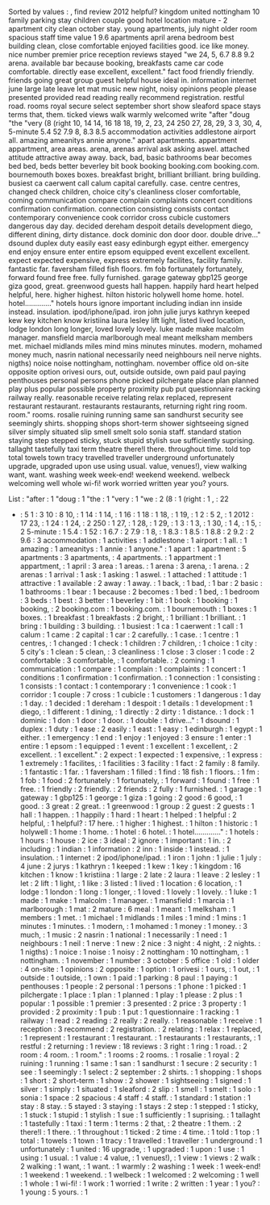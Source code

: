 Sorted by values :
, find review 2012 helpful? kingdom united nottingham 10 family parking stay children couple good hotel location mature - 2 apartment city clean october stay. young apartments, july night older room spacious staff time value 1 9.6 apartments april arena bedroom best building clean, close comfortable enjoyed facilities good. ice like money. nice number premier price reception reviews stayed "we 24, 5, 6.7 8.8 9.2 arena. available bar because booking, breakfasts came car code comfortable. directly ease excellent, excellent." fact food friendly friendly. friends going great group guest helpful house ideal in. information internet june large late leave let mat music new night, noisy opinions people please presented provided read reading really recommend registration. restful road. rooms royal secure select september short show sleaford space stays terms that, them. ticked views walk warmly welcomed write "after "doug "the "very (8 (right 10, 14 14, 16 18 18, 19, 2, 23, 24 250 27, 28, 29, 3 3, 30, 4, 5-minute 5.4 52 7.9 8, 8.3 8.5 accommodation activities addlestone airport all. amazing ameanitys annie anyone." apart apartments. appartment appartment, area areas. arena, arenas arrival ask asking aswel. attached attitude attractive away away. back, bad, basic bathrooms bear becomes bed bed, beds better beverley bit book booking booking.com booking.com. bournemouth boxes boxes. breakfast bright, brilliant brilliant. bring building. busiest ca caerwent call calum capital carefully. case. centre centres, changed check children, choice city's cleanliness closer comfortable, coming communication compare complain complaints concert conditions confirmation confirmation. connection consisting consists contact contemporary convenience cook corridor cross cubicle customers dangerous day day. decided dereham despoit details development diego, different dining, dirty distance. dock dominic don door door. double drive..." dsound duplex duty easily east easy edinburgh egypt either. emergency end enjoy ensure enter entire epsom equipped event excellent excellent. expect expected expensive, express extremely facilites, facility family. fantastic far. faversham filled fish floors. fm fob fortunately fortunately, forward found free free. fully furnished. garage gateway gbp125 george giza good, great. greenwood guests hall happen. happily hard heart helped helpful, here. higher highest. hilton historic holywell home home. hotel. hotel............." hotels hours ignore important including indian inn inside instead. insulation. ipod/iphone/ipad. iron john julie jurys kathryn keeped kew key kitchen know kristiina laura lesley lift light, listed lived location, lodge london long longer, loved lovely lovely. luke made make malcolm manager. mansfield marcia marlborough meal meant melksham members met. michael midlands miles mind mins minutes minutes. modern, mohamed money much, nasrin national necessarily need neighbours neil nerve nights. nigths) noice noise nottingham, nottingham. november office old on-site opposite option orivesi ours, out, outside outside, own paid paul paying penthouses personal persons phone picked pilchergate place plan planned play plus popular possible property proximity pub put questionnaire racking railway really. reasonable receive relating relax replaced, represent restaurant restaurant. restaurants restaurants, returning right ring room. room." rooms. rosalie ruining running same san sandhurst security see seemingly shirts. shopping shops short-term shower sightseeing signed silver simply situated slip smell smelt solo sonia staff. standard station staying step stepped sticky, stuck stupid stylish sue sufficiently suprising. tallaght tastefully taxi term theatre there!l there. throughout time. told top total towels town tracy travelled traveller underground unfortunately upgrade, upgraded upon use using usual. value, venues!), view walking want, want. washing week week-end! weekend weekend. welbeck welcoming well whole wi-fi! work worried written year you? yours. 

List :
"after : 1
"doug : 1
"the : 1
"very : 1
"we : 2
(8 : 1
(right : 1
, : 22
- : 5
1 : 3
10 : 8
10, : 1
14 : 1
14, : 1
16 : 1
18 : 1
18, : 1
19, : 1
2 : 5
2, : 1
2012 : 17
23, : 1
24 : 1
24, : 2
250 : 1
27, : 1
28, : 1
29, : 1
3 : 1
3, : 1
30, : 1
4, : 1
5, : 2
5-minute : 1
5.4 : 1
52 : 1
6.7 : 2
7.9 : 1
8, : 1
8.3 : 1
8.5 : 1
8.8 : 2
9.2 : 2
9.6 : 3
accommodation : 1
activities : 1
addlestone : 1
airport : 1
all. : 1
amazing : 1
ameanitys : 1
annie : 1
anyone." : 1
apart : 1
apartment : 5
apartments : 3
apartments, : 4
apartments. : 1
appartment : 1
appartment, : 1
april : 3
area : 1
areas. : 1
arena : 3
arena, : 1
arena. : 2
arenas : 1
arrival : 1
ask : 1
asking : 1
aswel. : 1
attached : 1
attitude : 1
attractive : 1
available : 2
away : 1
away. : 1
back, : 1
bad, : 1
bar : 2
basic : 1
bathrooms : 1
bear : 1
because : 2
becomes : 1
bed : 1
bed, : 1
bedroom : 3
beds : 1
best : 3
better : 1
beverley : 1
bit : 1
book : 1
booking : 1
booking, : 2
booking.com : 1
booking.com. : 1
bournemouth : 1
boxes : 1
boxes. : 1
breakfast : 1
breakfasts : 2
bright, : 1
brilliant : 1
brilliant. : 1
bring : 1
building : 3
building. : 1
busiest : 1
ca : 1
caerwent : 1
call : 1
calum : 1
came : 2
capital : 1
car : 2
carefully. : 1
case. : 1
centre : 1
centres, : 1
changed : 1
check : 1
children : 7
children, : 1
choice : 1
city : 5
city's : 1
clean : 5
clean, : 3
cleanliness : 1
close : 3
closer : 1
code : 2
comfortable : 3
comfortable, : 1
comfortable. : 2
coming : 1
communication : 1
compare : 1
complain : 1
complaints : 1
concert : 1
conditions : 1
confirmation : 1
confirmation. : 1
connection : 1
consisting : 1
consists : 1
contact : 1
contemporary : 1
convenience : 1
cook : 1
corridor : 1
couple : 7
cross : 1
cubicle : 1
customers : 1
dangerous : 1
day : 1
day. : 1
decided : 1
dereham : 1
despoit : 1
details : 1
development : 1
diego, : 1
different : 1
dining, : 1
directly : 2
dirty : 1
distance. : 1
dock : 1
dominic : 1
don : 1
door : 1
door. : 1
double : 1
drive..." : 1
dsound : 1
duplex : 1
duty : 1
ease : 2
easily : 1
east : 1
easy : 1
edinburgh : 1
egypt : 1
either. : 1
emergency : 1
end : 1
enjoy : 1
enjoyed : 3
ensure : 1
enter : 1
entire : 1
epsom : 1
equipped : 1
event : 1
excellent : 1
excellent, : 2
excellent. : 1
excellent." : 2
expect : 1
expected : 1
expensive, : 1
express : 1
extremely : 1
facilites, : 1
facilities : 3
facility : 1
fact : 2
family : 8
family. : 1
fantastic : 1
far. : 1
faversham : 1
filled : 1
find : 18
fish : 1
floors. : 1
fm : 1
fob : 1
food : 2
fortunately : 1
fortunately, : 1
forward : 1
found : 1
free : 1
free. : 1
friendly : 2
friendly. : 2
friends : 2
fully : 1
furnished. : 1
garage : 1
gateway : 1
gbp125 : 1
george : 1
giza : 1
going : 2
good : 6
good, : 1
good. : 3
great : 2
great. : 1
greenwood : 1
group : 2
guest : 2
guests : 1
hall : 1
happen. : 1
happily : 1
hard : 1
heart : 1
helped : 1
helpful : 2
helpful, : 1
helpful? : 17
here. : 1
higher : 1
highest. : 1
hilton : 1
historic : 1
holywell : 1
home : 1
home. : 1
hotel : 6
hotel. : 1
hotel............." : 1
hotels : 1
hours : 1
house : 2
ice : 3
ideal : 2
ignore : 1
important : 1
in. : 2
including : 1
indian : 1
information : 2
inn : 1
inside : 1
instead. : 1
insulation. : 1
internet : 2
ipod/iphone/ipad. : 1
iron : 1
john : 1
julie : 1
july : 4
june : 2
jurys : 1
kathryn : 1
keeped : 1
kew : 1
key : 1
kingdom : 16
kitchen : 1
know : 1
kristiina : 1
large : 2
late : 2
laura : 1
leave : 2
lesley : 1
let : 2
lift : 1
light, : 1
like : 3
listed : 1
lived : 1
location : 6
location, : 1
lodge : 1
london : 1
long : 1
longer, : 1
loved : 1
lovely : 1
lovely. : 1
luke : 1
made : 1
make : 1
malcolm : 1
manager. : 1
mansfield : 1
marcia : 1
marlborough : 1
mat : 2
mature : 6
meal : 1
meant : 1
melksham : 1
members : 1
met. : 1
michael : 1
midlands : 1
miles : 1
mind : 1
mins : 1
minutes : 1
minutes. : 1
modern, : 1
mohamed : 1
money : 1
money. : 3
much, : 1
music : 2
nasrin : 1
national : 1
necessarily : 1
need : 1
neighbours : 1
neil : 1
nerve : 1
new : 2
nice : 3
night : 4
night, : 2
nights. : 1
nigths) : 1
noice : 1
noise : 1
noisy : 2
nottingham : 10
nottingham, : 1
nottingham. : 1
november : 1
number : 3
october : 5
office : 1
old : 1
older : 4
on-site : 1
opinions : 2
opposite : 1
option : 1
orivesi : 1
ours, : 1
out, : 1
outside : 1
outside, : 1
own : 1
paid : 1
parking : 8
paul : 1
paying : 1
penthouses : 1
people : 2
personal : 1
persons : 1
phone : 1
picked : 1
pilchergate : 1
place : 1
plan : 1
planned : 1
play : 1
please : 2
plus : 1
popular : 1
possible : 1
premier : 3
presented : 2
price : 3
property : 1
provided : 2
proximity : 1
pub : 1
put : 1
questionnaire : 1
racking : 1
railway : 1
read : 2
reading : 2
really : 2
really. : 1
reasonable : 1
receive : 1
reception : 3
recommend : 2
registration. : 2
relating : 1
relax : 1
replaced, : 1
represent : 1
restaurant : 1
restaurant. : 1
restaurants : 1
restaurants, : 1
restful : 2
returning : 1
review : 18
reviews : 3
right : 1
ring : 1
road. : 2
room : 4
room. : 1
room." : 1
rooms : 2
rooms. : 1
rosalie : 1
royal : 2
ruining : 1
running : 1
same : 1
san : 1
sandhurst : 1
secure : 2
security : 1
see : 1
seemingly : 1
select : 2
september : 2
shirts. : 1
shopping : 1
shops : 1
short : 2
short-term : 1
show : 2
shower : 1
sightseeing : 1
signed : 1
silver : 1
simply : 1
situated : 1
sleaford : 2
slip : 1
smell : 1
smelt : 1
solo : 1
sonia : 1
space : 2
spacious : 4
staff : 4
staff. : 1
standard : 1
station : 1
stay : 8
stay. : 5
stayed : 3
staying : 1
stays : 2
step : 1
stepped : 1
sticky, : 1
stuck : 1
stupid : 1
stylish : 1
sue : 1
sufficiently : 1
suprising. : 1
tallaght : 1
tastefully : 1
taxi : 1
term : 1
terms : 2
that, : 2
theatre : 1
them. : 2
there!l : 1
there. : 1
throughout : 1
ticked : 2
time : 4
time. : 1
told : 1
top : 1
total : 1
towels : 1
town : 1
tracy : 1
travelled : 1
traveller : 1
underground : 1
unfortunately : 1
united : 16
upgrade, : 1
upgraded : 1
upon : 1
use : 1
using : 1
usual. : 1
value : 4
value, : 1
venues!), : 1
view : 1
views : 2
walk : 2
walking : 1
want, : 1
want. : 1
warmly : 2
washing : 1
week : 1
week-end! : 1
weekend : 1
weekend. : 1
welbeck : 1
welcomed : 2
welcoming : 1
well : 1
whole : 1
wi-fi! : 1
work : 1
worried : 1
write : 2
written : 1
year : 1
you? : 1
young : 5
yours. : 1
